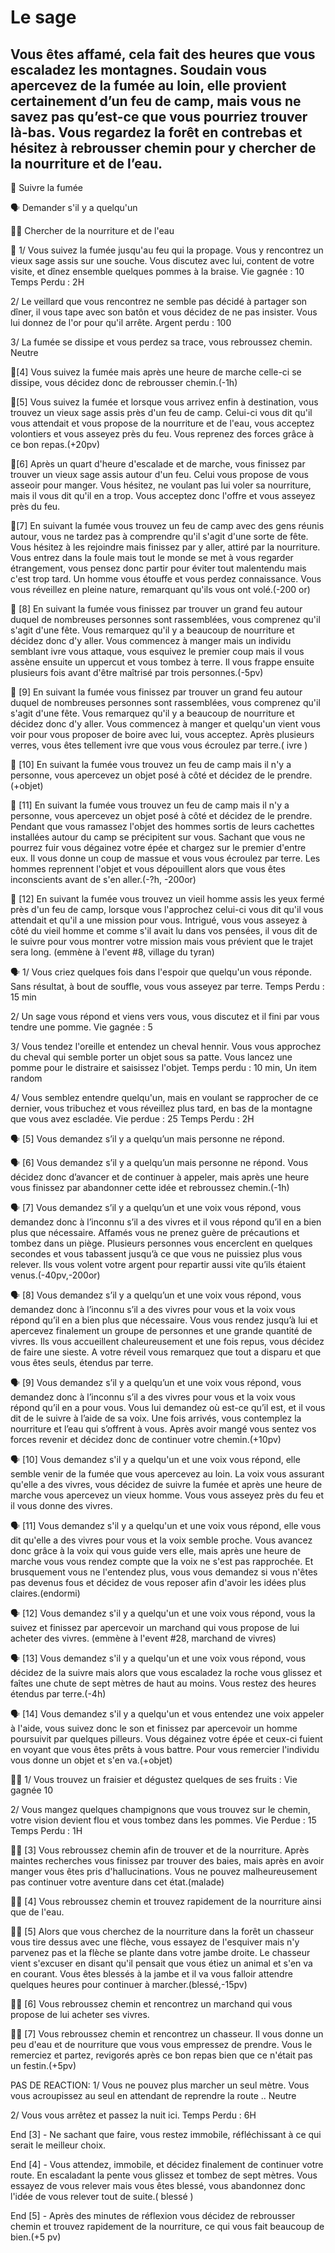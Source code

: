 # Le sage 

## Vous êtes affamé, cela fait des heures que vous escaladez les montagnes. Soudain vous apercevez de la fumée au loin, elle provient certainement d’un feu de camp, mais vous ne savez pas qu’est-ce que vous pourriez trouver là-bas. Vous regardez la forêt en contrebas et hésitez à rebrousser chemin pour y chercher de la nourriture et de l’eau.

🔎 Suivre la fumée

🗣️ Demander s'il y a quelqu'un 

🚶‍♂️ Chercher de la nourriture et de l'eau


🔎  1/ Vous suivez la fumée jusqu'au feu qui la propage. Vous y rencontrez un vieux sage assis sur une souche. Vous discutez avec lui, content de votre visite, et dînez ensemble quelques pommes à la braise. Vie gagnée : 10 Temps Perdu : 2H

2/ Le veillard que vous rencontrez ne semble pas décidé à partager son dîner, il vous tape avec son batôn et vous décidez de ne pas insister. Vous lui donnez de l'or pour qu'il arrête. Argent perdu : 100

3/ La fumée se dissipe et vous perdez sa trace, vous rebroussez chemin. Neutre

:mag_right:[4] Vous suivez la fumée mais après une heure de marche celle-ci se dissipe, vous décidez donc de rebrousser chemin.(-1h)

:mag_right:[5] Vous suivez la fumée et lorsque vous arrivez enfin à destination, vous trouvez un vieux sage assis près d'un feu de camp. Celui-ci vous dit qu'il vous attendait et vous propose de la nourriture et de l'eau, vous acceptez volontiers et vous asseyez près du feu. Vous reprenez des forces grâce à ce bon repas.(+20pv)

:mag_right:[6] Après un quart d'heure d'escalade et de marche, vous finissez par trouver un vieux sage assis autour d'un feu. Celui vous propose de vous asseoir pour manger. Vous hésitez, ne voulant pas lui voler sa nourriture, mais il vous dit qu'il en a trop. Vous acceptez donc l'offre et vous asseyez près du feu.

:mag_right:[7] En suivant la fumée vous trouvez un feu de camp avec des gens réunis autour, vous ne tardez pas à comprendre qu'il s'agit d'une sorte de fête. Vous hésitez à les rejoindre mais finissez par y aller, attiré par la nourriture. Vous entrez dans la foule mais tout le monde se met à vous regarder étrangement, vous pensez donc partir pour éviter tout malentendu mais c'est trop tard. Un homme vous étouffe et vous perdez connaissance. Vous vous réveillez en pleine nature, remarquant qu'ils vous ont volé.(-200 or)

:mag_right: [8] En suivant la fumée vous finissez par trouver un grand feu autour duquel de nombreuses personnes sont rassemblées, vous comprenez qu'il s'agit d'une fête. Vous remarquez qu'il y a beaucoup de nourriture et décidez donc d'y aller. Vous commencez à manger mais un individu semblant ivre vous attaque, vous esquivez le premier coup mais il vous assène ensuite un uppercut et vous tombez à terre. Il vous frappe ensuite plusieurs fois avant d'être maîtrisé par trois personnes.(-5pv)

:mag_right: [9] En suivant la fumée vous finissez par trouver un grand feu autour duquel de nombreuses personnes sont rassemblées, vous comprenez qu'il s'agit d'une fête. Vous remarquez qu'il y a beaucoup de nourriture et décidez donc d'y aller. Vous commencez à manger et quelqu'un vient vous voir pour vous proposer de boire avec lui, vous acceptez. Après plusieurs verres, vous êtes tellement ivre que vous vous écroulez par terre.( ivre )

:mag_right: [10] En suivant la fumée vous trouvez un feu de camp mais il n'y a personne, vous apercevez un objet posé à côté et décidez de le prendre.(+objet)

:mag_right: [11] En suivant la fumée vous trouvez un feu de camp mais il n'y a personne, vous apercevez un objet posé à côté et décidez de le prendre. Pendant que vous ramassez l'objet des hommes sortis de leurs cachettes installées autour du camp se précipitent sur vous. Sachant que vous ne pourrez fuir vous dégainez votre épée et chargez sur le premier d'entre eux. Il vous donne un coup de massue et vous vous écroulez par terre. Les hommes reprennent l'objet et vous dépouillent alors que vous êtes inconscients avant de s'en aller.(-?h, -200or)

:mag_right: [12] En suivant la fumée vous trouvez un vieil homme assis les yeux fermé près d'un feu de camp, lorsque vous l'approchez celui-ci vous dit qu'il vous attendait et qu'il a une mission pour vous. Intrigué, vous vous asseyez à côté du vieil homme et comme s'il avait lu dans vos pensées, il vous dit de le suivre pour vous montrer votre mission mais vous prévient que le trajet sera long. (emmène à l'event #8, village du tyran)

🗣️ 1/ Vous criez quelques fois dans l'espoir que quelqu'un vous réponde. Sans résultat, à bout de souffle, vous vous asseyez par terre. Temps Perdu : 15 min

2/ Un sage vous répond et viens vers vous, vous discutez et il fini par vous tendre une pomme. Vie gagnée : 5

3/ Vous tendez l'oreille et entendez un cheval hennir. Vous vous approchez du cheval qui semble porter un objet sous sa patte. Vous lancez une pomme pour le distraire et saisissez l'objet. Temps perdu : 10 min, Un item random

4/ Vous semblez entendre quelqu'un, mais en voulant se rapprocher de ce dernier, vous tribuchez et vous réveillez plus tard, en bas de la montagne que vous avez escladée. Vie perdue : 25 Temps Perdu : 2H

:speaking_head: [5] Vous demandez s’il y a quelqu’un mais personne ne répond.

:speaking_head: [6] Vous demandez s’il y a quelqu’un mais personne ne répond. Vous décidez donc d’avancer et de continuer à appeler, mais après une heure vous finissez par abandonner cette idée et rebroussez chemin.(-1h)

:speaking_head: [7] Vous demandez s’il y a quelqu’un et une voix vous répond, vous  demandez donc à l’inconnu s’il a des vivres et il vous répond qu’il en a bien plus que nécessaire. Affamés vous ne prenez guère de précautions et tombez dans un piège. Plusieurs personnes vous encerclent en quelques secondes et vous tabassent jusqu’à ce que vous ne puissiez plus vous relever. Ils vous volent votre argent pour repartir aussi vite qu’ils étaient venus.(-40pv,-200or)

:speaking_head: [8] Vous demandez s’il y a quelqu’un et une voix vous répond, vous  demandez donc à l’inconnu s’il a des vivres pour vous et la voix vous répond qu’il en a bien plus que nécessaire. Vous vous rendez jusqu’à lui et apercevez finalement un groupe de personnes et une grande quantité de vivres. Ils vous accueillent chaleureusement et une fois repus, vous décidez de faire une sieste. A votre réveil vous remarquez que tout a disparu et que vous êtes seuls, étendus par terre.

:speaking_head: [9] Vous demandez s’il y a quelqu’un et une voix vous répond, vous demandez donc à l’inconnu s’il a des vivres pour vous et la voix vous répond qu’il en a pour vous. Vous lui demandez où est-ce qu’il est, et il vous dit de le suivre à l’aide de sa voix. Une fois arrivés, vous contemplez la nourriture et l’eau qui s’offrent à vous. Après avoir mangé vous sentez vos forces revenir et décidez donc de continuer votre chemin.(+10pv)

:speaking_head: [10] Vous demandez s'il y a quelqu'un et une voix vous répond, elle semble venir de la fumée que vous apercevez au loin. La voix vous assurant qu'elle a des vivres, vous décidez de suivre la fumée et après une heure de marche vous apercevez un vieux homme. Vous vous asseyez près du feu et il vous donne des vivres.

:speaking_head: [11] Vous demandez s'il y a quelqu'un et une voix vous répond, elle vous dit qu'elle a des vivres pour vous et la voix semble proche. Vous avancez donc grâce à la voix qui vous guide vers elle, mais après une heure de marche vous vous rendez compte que la voix ne s'est pas rapprochée. Et brusquement vous ne l'entendez plus, vous vous demandez si vous n'êtes pas devenus fous et décidez de vous reposer afin d'avoir les idées plus claires.(endormi)

:speaking_head: [12] Vous demandez s'il y a quelqu'un et une voix vous répond, vous la suivez et finissez par apercevoir un marchand qui vous propose de lui acheter des vivres. (emmène à l'event #28, marchand de vivres)

:speaking_head: [13] Vous demandez s'il y a quelqu'un et une voix vous répond, vous décidez de la suivre mais alors que vous escaladez la roche vous glissez et faîtes une chute de sept mètres de haut au moins. Vous restez des heures étendus par terre.(-4h)

:speaking_head: [14] Vous demandez s'il y a quelqu'un et vous entendez une voix appeler à l'aide, vous suivez donc le son et finissez par apercevoir un homme poursuivit par quelques pilleurs. Vous dégainez votre épée et ceux-ci fuient en voyant que vous êtes prêts à vous battre. Pour vous remercier l'individu vous donne un objet et s'en va.(+objet)

🚶‍♂️ 1/ Vous trouvez un fraisier et dégustez quelques de ses fruits : Vie gagnée 10

2/ Vous mangez quelques champignons que vous trouvez sur le chemin, votre vision devient flou et vous tombez dans les pommes. Vie Perdue : 15 Temps Perdu : 1H

🚶‍♂️ [3] Vous rebroussez chemin afin de trouver et de la nourriture. Après maintes recherches vous finissez par trouver des baies, mais après en avoir manger vous êtes pris d'hallucinations. Vous ne pouvez malheureusement pas continuer votre aventure dans cet état.(malade)

🚶‍♂️ [4] Vous rebroussez chemin et trouvez rapidement de la nourriture ainsi que de l'eau.

🚶‍♂️ [5] Alors que vous cherchez de la nourriture dans la forêt un chasseur vous tire dessus avec une flèche, vous essayez de l'esquiver mais n'y parvenez pas et la flèche se plante dans votre jambe droite. Le chasseur vient s'excuser en disant qu'il pensait que vous étiez un animal et s'en va en courant. Vous êtes blessés à la jambe et il va vous falloir attendre quelques heures pour continuer à marcher.(blessé,-15pv)

🚶‍♂️ [6] Vous rebroussez chemin et rencontrez un marchand qui vous propose de lui acheter ses vivres.

🚶‍♂️ [7] Vous rebroussez chemin et rencontrez un chasseur. Il vous donne un peu d'eau et de nourriture que vous vous empressez de prendre. Vous le remerciez et partez, revigorés après ce bon repas bien que ce n'était pas un festin.(+5pv)

PAS DE REACTION: 1/ Vous ne pouvez plus marcher un seul mètre. Vous vous acroupissez au seul en attendant de reprendre la route .. Neutre

2/ Vous vous arrêtez et passez la nuit ici. Temps Perdu : 6H

End [3] - Ne sachant que faire, vous restez immobile, réfléchissant à ce qui serait le meilleur choix.

End [4] - Vous attendez, immobile, et décidez finalement de continuer votre route. En escaladant la pente vous glissez et tombez de sept mètres. Vous essayez de vous relever mais vous êtes blessé, vous abandonnez donc l'idée de vous relever tout de suite.( blessé )

End [5] - Après des minutes de réflexion vous décidez de rebrousser chemin et trouvez rapidement de la nourriture, ce qui vous fait beaucoup de bien.(+5 pv)


